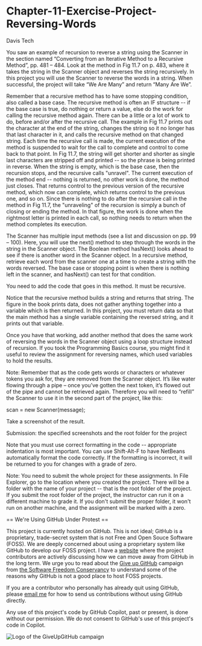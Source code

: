 # Chapter-11-Exercise-Project-Reversing-Words

Davis Tech

You saw an example of recursion to reverse a string using the Scanner in the section named “Converting from an Iterative Method to a Recursive Method”, pp. 481 – 484. Look at the method in Fig 11.7 on p. 483, where it takes the string in the Scanner object and reverses the string recursively. In this project you will use the Scanner to reverse the words in a string. When successful, the project will take “We Are Many” and return “Many Are We”.  

Remember that a recursive method has to have some stopping condition, also called a base case. The recursive method is often an IF structure -- if the base case is true, do nothing or return a value, else do the work for calling the recursive method again. There can be a little or a lot of work to do, before and/or after the recursive call. The example in Fig 11.7 prints out the character at the end of the string, changes the string so it no longer has that last character in it, and calls the recursive method on that changed string. Each time the recursive call is made, the current execution of the method is suspended to wait for the call to complete and control to come back to that point. In Fig 11.7, the string will get shorter and shorter as single last characters are stripped off and printed -- so the phrase is being printed in reverse. When the string is empty, which is the base case, then the recursion stops, and the recursive calls "unravel". The current execution of the method end -- nothing is returned, no other work is done, the method just closes. That returns control to the previous version of the recursive method, which now can complete, which returns control to the previous one, and so on. Since there is nothing to do after the recursive call in the method in Fig 11.7, the "unraveling" of the recursion is simply a bunch of closing or ending the method. In that figure, the work is done when the rightmost letter is printed in each call, so nothing needs to return when the method completes its execution.   

The Scanner has multiple input methods (see a list and discussion on pp. 99 – 100). Here, you will use the next() method to step through the words in the string in the Scanner object. The Boolean method hasNext() looks ahead to see if there is another word in the Scanner object. In a recursive method, retrieve each word from the scanner one at a time to create a string with the words reversed. The base case or stopping point is when there is nothing left in the scanner, and hasNext() can test for that condition. 

You need to add the code that goes in this method. It must be recursive.  

Notice that the recursive method builds a string and returns that string. The figure in the book prints data, does not gather anything together into a variable which is then returned. In this project, you must return data  so that the main method has a single variable containing the reversed string, and it prints out that variable.

Once you have that working, add another method that does the same work of reversing the words in the Scanner object using a loop structure instead of recursion. If you took the Programming Basics course, you might find it useful to review the assignment for reversing names, which used variables to hold the results.  

Note: Remember that as the code gets words or characters or whatever tokens you ask for, they are removed from the Scanner object. It’s like water flowing through a pipe – once you’ve gotten the next token, it’s flowed out of the pipe and cannot be retrieved again. Therefore you will need to “refill” the Scanner to use it in the second part of the project, like this:         

scan = new Scanner(message);  

Take a screenshot of the result.     

Submission: the specified screenshots and the root folder for the project     

Note that you must use correct formatting in the code -- appropriate indentation is most important. You can use Shift-Alt-F to have NetBeans automatically format the code correctly. If the formatting is incorrect, it will be returned to you for changes with a grade of zero.  

Note: You need to submit the whole project for these assignments. In File Explorer, go to the location where you created the project. There will be a folder with the name of your project -- that is the root folder of the project.  If you submit the root folder of the project, the instructor can run it on a different machine to grade it. If you don't submit the proper folder, it won't run on another machine, and the assignment will be marked with a zero.

== We're Using GitHub Under Protest ==

This project is currently hosted on GitHub.  This is not ideal; GitHub is a
proprietary, trade-secret system that is not Free and Open Souce Software
(FOSS).  We are deeply concerned about using a proprietary system like GitHub
to develop our FOSS project. I have a [website](bellKevin.me) where the
project contributors are actively discussing how we can move away from GitHub
in the long term.  We urge you to read about the [Give up GitHub](https://GiveUpGitHub.org) campaign 
from [the Software Freedom Conservancy](https://sfconservancy.org) to understand some of the reasons why GitHub is not 
a good place to host FOSS projects.

If you are a contributor who personally has already quit using GitHub, please
[email me](bellKevin.me) for how to send us contributions without
using GitHub directly.

Any use of this project's code by GitHub Copilot, past or present, is done
without our permission.  We do not consent to GitHub's use of this project's
code in Copilot.

![Logo of the GiveUpGitHub campaign](https://sfconservancy.org/img/GiveUpGitHub.png)

